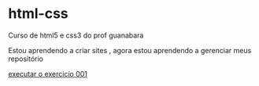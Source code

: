 # html-css
 Curso de html5 e css3 do prof guanabara
 
 Estou aprendendo a criar sites , agora estou aprendendo a gerenciar meus repositório

 <a href="https://moraesdv.github.io/html-css/ex001/index.html">executar o exercicío 001</a>